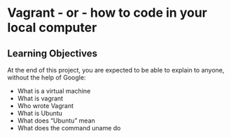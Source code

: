# Vagrant - or - how to code in your local computer
## Learning Objectives
At the end of this project, you are expected to be able to explain to anyone, without the help of Google:
* What is a virtual machine
* What is vagrant
* Who wrote Vagrant
* What is Ubuntu
* What does “Ubuntu” mean
* What does the command uname do

